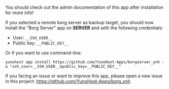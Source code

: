 You should check out the admin documentation of this app after installation for more info!

If you selected a remote borg server as backup target, you should now install the "Borg Server" app on __SERVER__ and with the following credentials:

- User: `__SSH_USER__`
- Public key: `__PUBLIC_KEY__`

Or if you want to use command-line:

`yunohost app install https://github.com/YunoHost-Apps/borgserver_ynh -a "ssh_user=__SSH_USER__&public_key=__PUBLIC_KEY__"`

If you facing an issue or want to improve this app, please open a new issue in this project: <https://github.com/YunoHost-Apps/borg_ynh>
